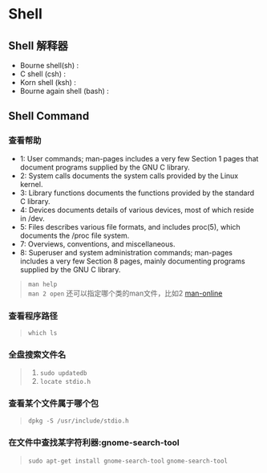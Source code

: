 # Shell

## Shell 解释器
* Bourne shell(sh) : 
* C shell (csh) : 
* Korn shell (ksh) : 
* Bourne again shell (bash) :

## Shell Command

### 查看帮助

* 1: User commands; man-pages includes a very few Section 1 pages that document programs supplied by the GNU C library.
* 2: System calls documents the system calls provided by the Linux kernel.
* 3: Library functions documents the functions provided by the standard C library.
* 4: Devices documents details of various devices, most of which reside in /dev.
* 5: Files describes various file formats, and includes proc(5), which documents the /proc file system.
* 7: Overviews, conventions, and miscellaneous.
* 8: Superuser and system administration commands; man-pages includes a very few Section 8 pages, mainly documenting programs supplied by the GNU C library.

> `man help`  
> `man 2 open` 还可以指定哪个类的man文件，比如2
> [man-online](https://www.kernel.org/doc/man-pages/)

### 查看程序路径

> `which ls`

### 全盘搜索文件名

> 1. `sudo updatedb`
> 2. `locate stdio.h`

### 查看某个文件属于哪个包

> `dpkg -S /usr/include/stdio.h`


### 在文件中查找某字符利器:gnome-search-tool
> `sudo apt-get install gnome-search-tool`
> `gnome-search-tool`